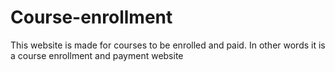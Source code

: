 # Course-enrollment
This website is made for courses to be enrolled and paid. In other words it is a course enrollment and payment website
